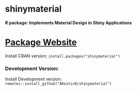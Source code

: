 
# shinymaterial

#### R package: Implements Material Design in Shiny Applications
[Package Website](https://ericrayanderson.github.io/shinymaterial/)
===================================================================
Install CRAN version:        `install.packages("shinymaterial")`

### Development Version:
Install Development version: `remotes::install_github("AKostiv8/shinymaterial")`
